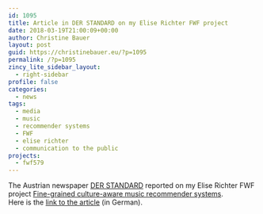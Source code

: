 ```yaml
---
id: 1095
title: Article in DER STANDARD on my Elise Richter FWF project
date: 2018-03-19T21:00:09+00:00
author: Christine Bauer
layout: post
guid: https://christinebauer.eu/?p=1095
permalink: /?p=1095
zincy_lite_sidebar_layout:
  - right-sidebar
profile: false
categories:
  - news
tags:
  - media
  - music
  - recommender systems
  - FWF
  - elise richter
  - communication to the public
projects:
  - fwf579
---
```

The Austrian newspaper [DER STANDARD](https://derstandard.at) reported on my Elise Richter FWF project [Fine-grained culture-aware music recommender systems](https://www.jku.at/index.php?id=13584&L=1).  
Here is the [link to the article](https://derstandard.at/2000076071328/Die-Qual-der-Musikwahl) (in German).